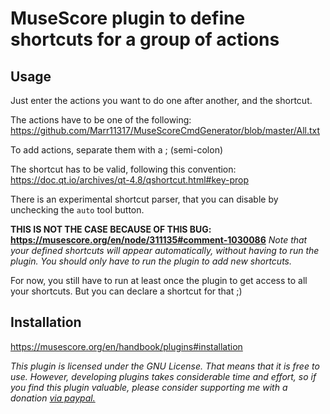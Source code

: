 # MuseScore plugin to define shortcuts for a group of actions

## Usage

Just enter the actions you want to do one after another, and the shortcut.

The actions have to be one of the following: <https://github.com/Marr11317/MuseScoreCmdGenerator/blob/master/All.txt>

To add actions, separate them with a ; (semi-colon)

The shortcut has to be valid, following this convention: <https://doc.qt.io/archives/qt-4.8/qshortcut.html#key-prop>

There is an experimental shortcut parser, that you can disable by unchecking the `auto` tool button.

**THIS IS NOT THE CASE BECAUSE OF THIS BUG: <https://musescore.org/en/node/311135#comment-1030086>**
*Note that your defined shortcuts will appear automatically, without having to run the plugin. You should only have to run the plugin to add new shortcuts.*

For now, you still have to run at least once the plugin to get access to all your shortcuts. But you can declare a shortcut for that ;)

## Installation

<https://musescore.org/en/handbook/plugins#installation>

*This plugin is licensed under the GNU License. That means that it is free to use. However, developing plugins takes considerable time and effort, so if you find this plugin valuable, please consider supporting me with a donation [via paypal.](https://www.paypal.com/cgi-bin/webscr?cmd=_s-xclick&hosted_button_id=S2ZCFC2QSQVQ4&source=url)*

